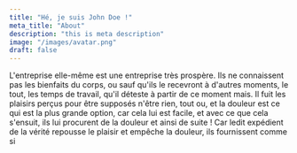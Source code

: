 ```yaml
---
title: "Hé, je suis John Doe !"
meta_title: "About"
description: "this is meta description"
image: "/images/avatar.png"
draft: false
---
```


L'entreprise elle-même est une entreprise très prospère. Ils ne connaissent pas les bienfaits du corps, ou sauf qu'ils le recevront à d'autres moments, le tout, les temps de travail, qu'il déteste à partir de ce moment mais. Il fuit les plaisirs perçus pour être supposés n'être rien, tout ou, et la douleur est ce qui est la plus grande option, car cela lui est facile, et avec ce que cela s'ensuit, ils lui procurent de la douleur et ainsi de suite ! Car ledit expédient de la vérité repousse le plaisir et empêche la douleur, ils fournissent comme si